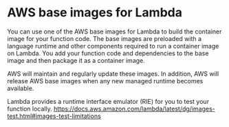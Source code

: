 # AWS base images for Lambda

You can use one of the AWS base images for Lambda to build the container image for your function code. The base images are preloaded with a language runtime and other components required to run a container image on Lambda. You add your function code and dependencies to the base image and then package it as a container image.

AWS will maintain and regularly update these images. In addition, AWS will release AWS base images when any new managed runtime becomes available. 


Lambda provides a runtime interface emulator (RIE) for you to test your function locally.
https://docs.aws.amazon.com/lambda/latest/dg/images-test.html#images-test-limitations